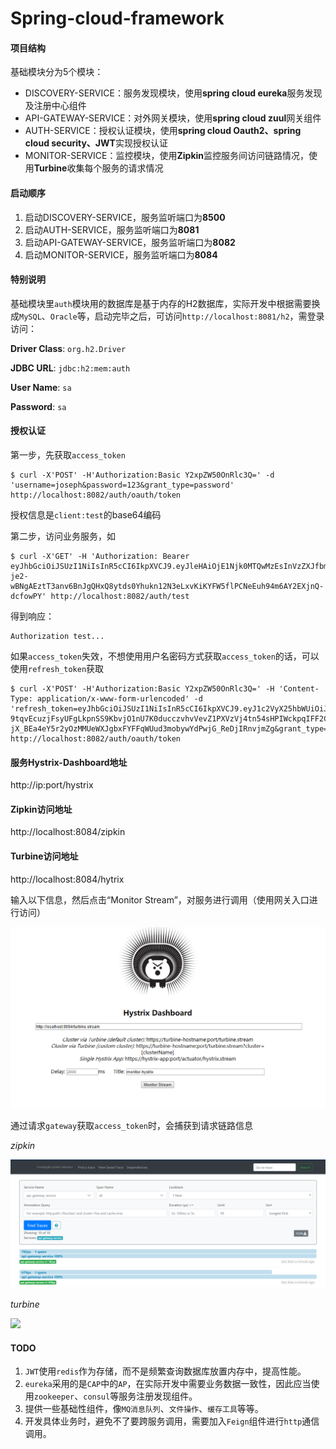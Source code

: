 # Spring-cloud-framework

#### 项目结构

基础模块分为5个模块：

- DISCOVERY-SERVICE：服务发现模块，使用**spring cloud eureka**服务发现及注册中心组件
- API-GATEWAY-SERVICE：对外网关模块，使用**spring cloud zuul**网关组件
- AUTH-SERVICE：授权认证模块，使用**spring cloud Oauth2、spring cloud security、JWT**实现授权认证
- MONITOR-SERVICE：监控模块，使用**Zipkin**监控服务间访问链路情况，使用**Turbine**收集每个服务的请求情况

#### 启动顺序

1. 启动DISCOVERY-SERVICE，服务监听端口为**8500**
2. 启动AUTH-SERVICE，服务监听端口为**8081**
3. 启动API-GATEWAY-SERVICE，服务监听端口为**8082**
5. 启动MONITOR-SERVICE，服务监听端口为**8084**

#### 特别说明

基础模块里`auth`模块用的数据库是基于内存的H2数据库，实际开发中根据需要换成`MySQL`、`Oracle`等，启动完毕之后，可访问`http://localhost:8081/h2`，需登录访问：

**Driver Class**: `org.h2.Driver`

**JDBC URL**: `jdbc:h2:mem:auth`

**User Name**: `sa`

**Password**: `sa`

#### 授权认证

第一步，先获取`access_token`

```shell
$ curl -X'POST' -H'Authorization:Basic Y2xpZW50OnRlc3Q=' -d 'username=joseph&password=123&grant_type=password' http://localhost:8082/auth/oauth/token
```

授权信息是`client:test`的base64编码

第二步，访问业务服务，如

```shell
$ curl -X'GET' -H 'Authorization: Bearer eyJhbGciOiJSUzI1NiIsInR5cCI6IkpXVCJ9.eyJleHAiOjE1Njk0MTQwMzEsInVzZXJfbmFtZSI6Impvc2VwaCIsImF1dGhvcml0aWVzIjpbImFkbWluIl0sImp0aSI6IjMyNDg5NjhmLTQzNTktNDEzMy04OTNhLWZkNDEzNGUwMWQ3NyIsImNsaWVudF9pZCI6ImNsaWVudCIsInNjb3BlIjpbImFkbWluIl19.DjLjlwTRkK4mICIkxCgGAtPvCsoPTuI1ncFUuJwTOipu8O5A45ujd9QSFxbUlLCr8lZEo5yBqIXdTl5DuBPH_Ndnw-je2-wBNgAEztT3anv6BnJgQHxQ8ytds0Yhukn12N3eLxvKiKYFW5flPCNeEuh94m6AY2EXjnQ-dcfowPY' http://localhost:8082/auth/test
```

得到响应：

```
Authorization test...
```

如果`access_token`失效，不想使用用户名密码方式获取`access_token`的话，可以使用`refresh_token`获取

```shell
$ curl -X'POST' -H'Authorization:Basic Y2xpZW50OnRlc3Q=' -H 'Content-Type: application/x-www-form-urlencoded' -d 'refresh_token=eyJhbGciOiJSUzI1NiIsInR5cCI6IkpXVCJ9.eyJ1c2VyX25hbWUiOiJqb3NlcGgiLCJzY29wZSI6WyJhZG1pbiJdLCJhdGkiOiIxOGE3NmE0Zi0zODM0LTQ2N2UtYWM5OS1hYmZmNGUzN2FjMmMiLCJleHAiOjE1Njk4MjI3NzQsImF1dGhvcml0aWVzIjpbImFkbWluIl0sImp0aSI6ImVlMWYzZGU2LTc1ZWUtNGQ2Yi1iZjJlLWIzM2M0MTc2NTRiZCIsImNsaWVudF9pZCI6ImNsaWVudCJ9.jCmA5-9tqvEcuzjFsyUFgLkpnSS9KbvjO1nU7K0ducczvhvVevZ1PXVzVj4tn54sHPIWckpqIFF2CjQ7Lmx_au3BqiXdrAc2TdaeZBdbilU81lt-jX_BEa4eY5r2yOzMMUeWXJgbxFYFFqWUud3mobywYdPwjG_ReDjIRnvjmZg&grant_type=refresh_token' http://localhost:8082/auth/oauth/token
```



#### 服务Hystrix-Dashboard地址

http://ip:port/hystrix

#### Zipkin访问地址

http://localhost:8084/zipkin

#### Turbine访问地址

http://localhost:8084/hytrix

输入以下信息，然后点击“Monitor Stream”，对服务进行调用（使用网关入口进行访问）

![turbine](./turbine.png)

通过请求`gateway`获取`access_token`时，会捕获到请求链路信息

*zipkin*

![](./zipkin.png)

*turbine*

![](./monitor.png)

#### TODO

1. `JWT`使用`redis`作为存储，而不是频繁查询数据库放置内存中，提高性能。
2. `eureka`采用的是`CAP`中的`AP`，在实际开发中需要业务数据一致性，因此应当使用`zookeeper`、`consul`等服务注册发现组件。
3. 提供一些基础性组件，像`MQ消息队列`、`文件操作`、`缓存工具`等等。
4. 开发具体业务时，避免不了要跨服务调用，需要加入`Feign`组件进行`http`通信调用。